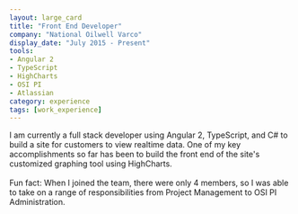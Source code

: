 ```yaml
---
layout: large_card
title: "Front End Developer"
company: "National Oilwell Varco"
display_date: "July 2015 - Present"
tools: 
- Angular 2
- TypeScript
- HighCharts
- OSI PI
- Atlassian
category: experience
tags: [work_experience]
---
```


I am currently a full stack developer using Angular 2, TypeScript, and C# to build a site for customers to view realtime data. 
One of my key accomplishments so far has been to build the front end of the site's customized graphing tool using HighCharts.<br>
<br>
Fun fact: When I joined the team, there were only 4 members, 
so I was able to take on a range of responsibilities from Project Management to OSI PI Administration.
                              	